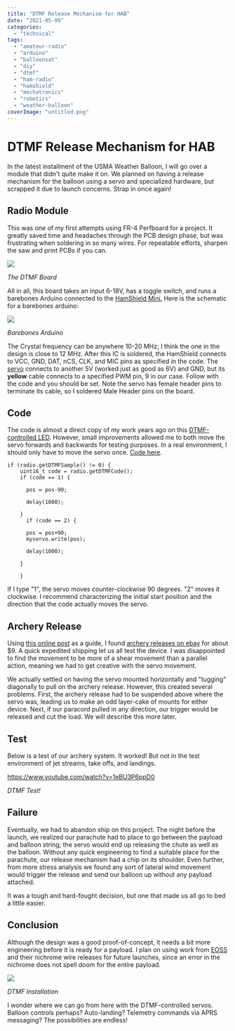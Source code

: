 ```yaml
---
title: "DTMF Release Mechanism for HAB"
date: "2021-05-09"
categories:
  - "technical"
tags:
  - "amateur-radio"
  - "arduino"
  - "balloonsat"
  - "diy"
  - "dtmf"
  - "ham-radio"
  - "hamshield"
  - "mechatronics"
  - "robotics"
  - "weather-balloon"
coverImage: "untitled.png"
---
```

# DTMF Release Mechanism for HAB
In the latest installment of the USMA Weather Balloon, I will go over a module that didn't quite make it on. We planned on having a release mechanism for the balloon using a servo and specialized hardware, but scrapped it due to launch concerns. Strap in once again!

## Radio Module

This was one of my first attempts using FR-4 Perfboard for a project. It greatly saved time and headaches through the PCB design phase, but was frustrating when soldering in so many wires. For repeatable efforts, sharpen the saw and print PCBs if you can.

![](https://n2wu.files.wordpress.com/2021/05/attach94478_20210412_111904.jpg?w=552)

_The DTMF Board_

All in all, this board takes an input 6-18V, has a toggle switch, and runs a barebones Arduino connected to the [HamShield Mini.](https://inductivetwig.com/products/hamshield-mini) Here is the schematic for a barebones arduino:

![](https://n2wu.files.wordpress.com/2021/05/arduino.png?w=222)

_Barebones Arduino_

The Crystal frequency can be anywhere 10-20 MHz; I think the one in the design is close to 12 MHz. After this IC is soldered, the HamShield connects to VCC, GND, DAT, nCS, CLK, and MIC pins as specified in the code. The [servo](https://www.pololu.com/product/1053) connects to another 5V (worked just as good as 6V) and GND, but its **yellow** cable connects to a specified PWM pin, 9 in our case. Follow with the code and you should be set. Note the servo has female header pins to terminate its cable, so I soldered Male Header pins on the board.

## Code

The code is almost a direct copy of my work years ago on this [DTMF-controlled LED](https://n2wu.wordpress.com/2019/06/20/dtmf-remote-control-with-hamshield-mini/). However, small improvements allowed me to both move the servo forwards and backwards for testing purposes. In a real environment, I should only have to move the servo once. [Code here](https://github.com/KE8JCT/HAB_DTMF/blob/main/DTMFTest_code.ino).

```
if (radio.getDTMFSample() != 0) {
    uint16_t code = radio.getDTMFCode();
    if (code == 1) {

      pos = pos-90;

      delay(1000);

    }
      if (code == 2) {

      pos = pos+90;
      myservo.write(pos);

      delay(1000);

    }

    }
```

If I type "1", the servo moves counter-clockwise 90 degrees. "2" moves it clockwise. I recommend characterizing the initial start position and the direction that the code actually moves the servo.

## Archery Release

Using [this online post](https://sites.google.com/site/ki4mcw/Home/cutdown-mechanisms) as a guide, I found [archery releases on ebay](https://www.ebay.com/itm/274486253965) for about $9. A quick expedited shipping let us all test the device. I was disappointed to find the movement to be more of a shear movement than a parallel action, meaning we had to get creative with the servo movement.

We actually settled on having the servo mounted horizontally and "tugging" diagonally to pull on the archery release. However, this created several problems. First, the archery release had to be suspended above where the servo was, leading us to make an odd layer-cake of mounts for either device. Next, if our paracord pulled in any direction, our trigger would be released and cut the load. We will describe this more later.

## Test

Below is a test of our archery system. It worked! But not in the test environment of jet streams, take offs, and landings.

https://www.youtube.com/watch?v=1eBU3P6ppD0

_DTMF Test!_

## Failure

Eventually, we had to abandon ship on this project. The night before the launch, we realized our parachute had to place to go between the payload and balloon string; the servo would end up releasing the chute as well as the balloon. Without any quick engineering to find a suitable place for the parachute, our release mechanism had a chip on its shoulder. Even further, from more stress analysis we found any sort of lateral wind movement would trigger the release and send our balloon up without any payload attached.

It was a tough and hard-fought decision, but one that made us all go to bed a little easier.

## Conclusion

Although the design was a good proof-of-concept, it needs a bit more engineering before it is ready for a payload. I plan on using work from [EOSS](https://www.eoss.org/) and their nichrome wire releases for future launches, since an error in the nichrome does not spell doom for the entire payload.

![](https://n2wu.files.wordpress.com/2021/05/untitled.png?w=1024)

_DTMF Installation_

I wonder where we can go from here with the DTMF-controlled servos. Balloon controls perhaps? Auto-landing? Telemetry commands via APRS messaging? The possibilities are endless!
